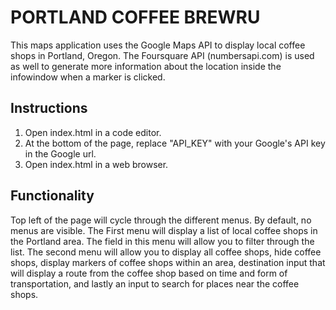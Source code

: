 # PORTLAND COFFEE BREWRU

This maps application uses the Google Maps API to display local coffee shops in Portland, Oregon.
The Foursquare API (numbersapi.com) is used as well to generate more information about the location inside
the infowindow when a marker is clicked.

## Instructions
1. Open index.html in a code editor.
2. At the bottom of the page, replace "API_KEY" with your Google's API key in the Google url.
3. Open index.html in a web browser.

## Functionality
   Top left of the page will cycle through the different menus. By default, no menus are visible. The First
menu will display a list of local coffee shops in the Portland area. The field in this menu will allow you
to filter through the list. The second menu will allow you to display all coffee shops, hide coffee shops,
display markers of coffee shops within an area, destination input that will display a route from the coffee
shop based on time and form of transportation, and lastly an input to search for places near the coffee shops.
